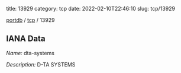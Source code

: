title: 13929
category: tcp
date: 2022-02-10T22:46:10
slug: tcp/13929

[portdb](/) / [tcp](/category/tcp.html) / 13929


## IANA Data

_Name:_ dta-systems

_Description:_ D-TA SYSTEMS

